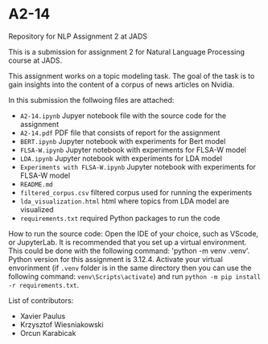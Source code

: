 # A2-14
Repository for NLP Assignment 2 at JADS

This is a submission for assignment 2 for Natural Language Processing course at JADS.

This assignment works on a topic modeling task. The goal of the task is to gain insights into the content of a corpus of news articles on Nvidia.

In this submission the follwoing files are attached:
- `A2-14.ipynb` Jupyer notebook file with the source code for the assignment
- `A2-14.pdf` PDF file that consists of report for the assignment
- `BERT.ipynb` Jupyter notebook with experiments for Bert model
- `FLSA-W.ipynb` Jupyter notebook with experiments for FLSA-W model
- `LDA.ipynb` Jupyter notebook with experiments for LDA model
- `Experiments with FLSA-W.ipynb` Jupyter notebook with experiments for FLSA-W model
- `README.md`
- `filtered_corpus.csv` filtered corpus used for running the experiments 
- `lda_visualization.html` html where topics from LDA model are visualized  
- `requirements.txt` required Python packages to run the code

How to run the source code:
Open the IDE of your choice, such as VScode, or JupyterLab. 
It is recommended that you set up a virtual environment. This could be done with the following command: 'python -m venv .venv'. Python version for this assignment is 3.12.4.
Activate your virtual envorinment (if `.venv` folder is in the same directory then you can use the following command: `venv\Scripts\activate`) and run `python -m pip install -r requirements.txt`.


List of contributors:
- Xavier Paulus
- Krzysztof Wiesniakowski
- Orcun Karabicak
